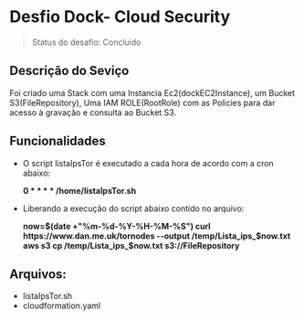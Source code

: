 # Desfio Dock- Cloud Security

> Status do desafio: Concluido

## Descrição do Seviço

Foi criado uma Stack com uma Instancia Ec2(dockEC2Instance), um Bucket S3(FileRepository), Uma IAM ROLE(RootRole)
com as Policies para dar acesso à gravação e consulta ao Bucket S3.

## Funcionalidades

- O script listaIpsTor é executado a cada hora de acordo com a cron abaixo:
  
  **0 * * * *  /home/listaIpsTor.sh**
  
- Liberando a execução do script abaixo contido no arquivo:

  **now=$(date +"%m-%d-%Y-%H-%M-%S")
    curl https://www.dan.me.uk/tornodes --output /temp/Lista_ips_$now.txt
    aws s3 cp /temp/Lista_ips_$now.txt s3://FileRepository**


 ## Arquivos:
 - listaIpsTor.sh
 - cloudformation.yaml
